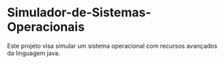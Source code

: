 # Simulador-de-Sistemas-Operacionais
Este projeto visa simular um sistema operacional com recursos avançados da linguagem java.
